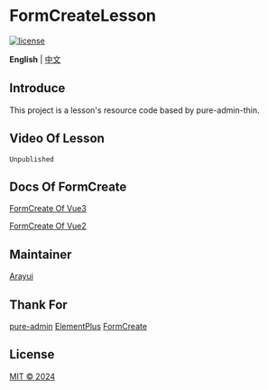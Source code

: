 <h1>FormCreateLesson</h1>

[![license](https://img.shields.io/github/license/arayui/formCreateLesson.svg)](LICENSE)

**English** | [中文](./README.md)

## Introduce

This project is a lesson's resource code based by pure-admin-thin.

## Video Of Lesson

`Unpublished`

## Docs Of FormCreate

[FormCreate Of Vue3](https://www.form-create.com/v3/guide/)

[FormCreate Of Vue2](https://www.form-create.com/v2/guide/)

## Maintainer

[Arayui](https://github.com/arayui)

## Thank For

[pure-admin](https://github.com/pure-admin/pure-admin)
[ElementPlus](https://element-plus.org/en-US/)
[FormCreate](https://www.form-create.com/)

## License

[MIT © 2024](./LICENSE)

